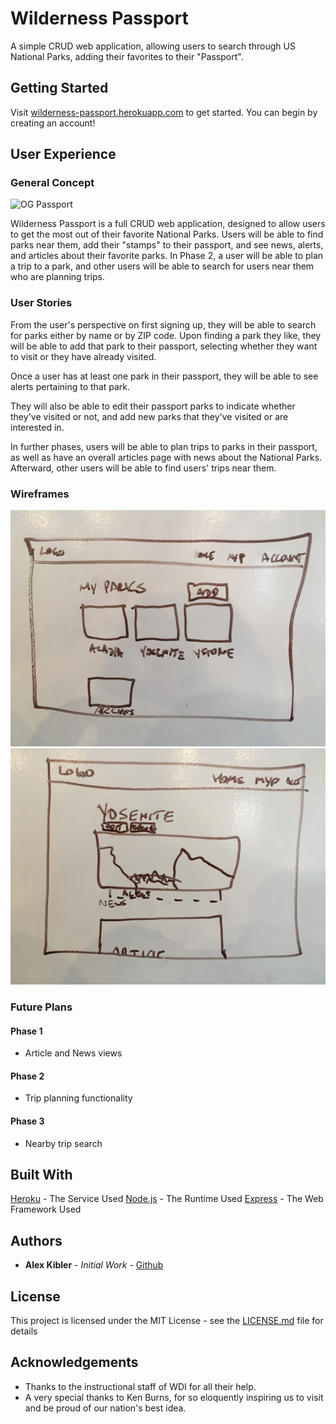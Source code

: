 # Wilderness Passport

A simple CRUD web application, allowing users to search through US National Parks, adding their favorites to their "Passport".

## Getting Started

Visit [wilderness-passport.herokuapp.com](wilderness-passport.herokuapp.com) to get started. You can begin by creating an account!

## User Experience

### General Concept

![OG Passport](http://chandleroleary.com/wp-content/uploads/chandler_oleary_natl_park_passport_3.jpg)

Wilderness Passport is a full CRUD web application, designed to allow users to get the most out of their favorite National Parks. Users will be able to find parks near them, add their "stamps" to their passport, and see news, alerts, and articles about their favorite parks. In Phase 2, a user will be able to plan a trip to a park, and other users will be able to search for users near them who are planning trips.

### User Stories

From the user's perspective on first signing up, they will be able to search for parks either by name or by ZIP code. Upon finding a park they like, they will be able to add that park to their passport, selecting whether they want to visit or they have already visited.

Once a user has at least one park in their passport, they will be able to see alerts pertaining to that park. 

They will also be able to edit their passport parks to indicate whether they've visited or not, and add new parks that they've visited or are interested in.

In further phases, users will be able to plan trips to parks in their passport, as well as have an overall articles page with news about the National Parks. Afterward, other users will be able to find users' trips near them.

### Wireframes

![Wireframe](proposal/wireframe2.jpg)
![Wireframe](proposal/wireframe4.jpg)

### Future Plans

#### Phase 1
- Article and News views

#### Phase 2
- Trip planning functionality

#### Phase 3
- Nearby trip search

## Built With
[Heroku](www.heroku.com) - The Service Used
[Node.js](https://nodejs.org/en/) - The Runtime Used
[Express](http://expressjs.com/) - The Web Framework Used

## Authors

* **Alex Kibler** - *Initial Work* - [Github](https://github.com/PurpleBooth)

## License

This project is licensed under the MIT License - see the [LICENSE.md](LICENSE.md) file for details

## Acknowledgements

* Thanks to the instructional staff of WDI for all their help.
* A very special thanks to Ken Burns, for so eloquently inspiring us to visit and be proud of our nation's best idea.
